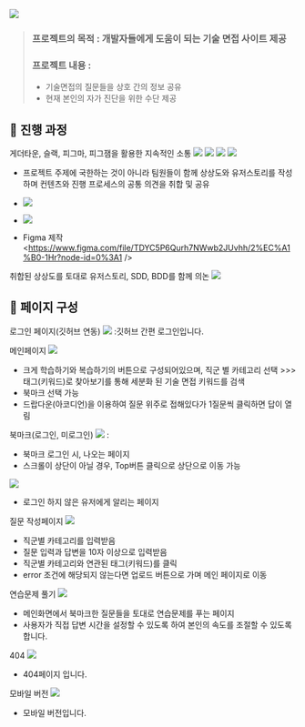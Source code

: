 
![](https://i.imgur.com/f6cY7tU.png)


> ### 프로젝트의 목적 : 개발자들에게 도움이 되는 기술 면접 사이트 제공
> ### 프로젝트 내용 : 
> - 기술면접의 질문들을 상호 간의 정보 공유
> - 현재 본인의 자가 진단을 위한 수단 제공


## :memo: 진행 과정

게더타운, 슬랙, 피그마, 피그잼을 활용한 지속적인 소통
![](https://i.imgur.com/I8NF6nj.jpg)
![](https://i.imgur.com/4XsqL4n.png)
![](https://i.imgur.com/YELNVDO.jpg)
![](https://i.imgur.com/XocNPCu.png)

- 프로젝트 주제에 국한하는 것이 아니라 팀원들이 함께 상상도와 유저스토리를 작성하며 컨텐츠와 진행 프로세스의 공통 의견을 취합 및 공유
- ![](https://i.imgur.com/2I9wCV0.jpg)
- ![](https://i.imgur.com/g0a3aft.png)

- Figma 제작
<https://www.figma.com/file/TDYC5P6Qurh7NWwb2JUvhh/2%EC%A1%B0-1Hr?node-id=0%3A1 />

취합된 상상도를 토대로 유저스토리, SDD, BDD를 함께 의논
![](https://i.imgur.com/z3KmvyR.png)


## :memo: 페이지 구성
로그인 페이지(깃허브 연동)
![](https://i.imgur.com/VPvdnJE.png)
:깃허브 간편 로그인입니다.

메인페이지
![](https://i.imgur.com/HFHNh0h.png)

- 크게 학습하기와 복습하기의 버튼으로 구성되어있으며, 직군 별 카테고리 선택 >>> 태그(키워드)로 찾아보기를 통해 세분화 된 기술 면접 키워드를 검색
- 북마크 선택 가능
- 드랍다운(아코디언)을 이용하여 질문 위주로 접해있다가 1질문씩 클릭하면 답이 열림

북마크(로그인, 미로그인)
![](https://i.imgur.com/8zzx4SX.png)
:
- 북마크 로그인 시, 나오는 페이지
- 스크롤이 상단이 아닐 경우, Top버튼 클릭으로 상단으로 이동 가능

![](https://i.imgur.com/goljvNp.png)
- 로그인 하지 않은 유저에게 알리는 페이지

질문 작성페이지
![](https://i.imgur.com/0Xq3W4m.png)
- 직군별 카테고리를 입력받음
- 질문 입력과 답변을 10자 이상으로 입력받음
- 직군별 카테고리와 연관된 태그(키워드)를 클릭
- error 조건에 해당되지 않는다면 업로드 버튼으로 가며 메인 페이지로 이동

연습문제 풀기
![](https://i.imgur.com/XjHm940.png)
- 메인화면에서 북마크한 질문들을 토대로 연습문제를 푸는 페이지
- 사용자가 직접 답변 시간을 설정할 수 있도록 하여 본인의 속도를 조절할 수 있도록 합니다.

404
![](https://i.imgur.com/95KBVlZ.png)
- 404페이지 입니다.

모바일 버전
![](https://i.imgur.com/DNlRSZ0.png)
- 모바일 버전입니다.

